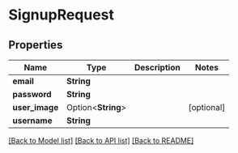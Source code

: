 # SignupRequest

## Properties

Name | Type | Description | Notes
------------ | ------------- | ------------- | -------------
**email** | **String** |  | 
**password** | **String** |  | 
**user_image** | Option<**String**> |  | [optional]
**username** | **String** |  | 

[[Back to Model list]](../README.md#documentation-for-models) [[Back to API list]](../README.md#documentation-for-api-endpoints) [[Back to README]](../README.md)


